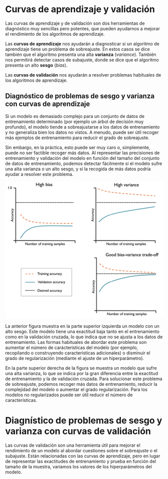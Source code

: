 # Curvas de aprendizaje y validación
Las curvas de aprendizaje y de validación son dos herramientas de diagnóstico muy sencillas pero potentes, que pueden ayudarnos a mejorar el rendimiento de los algoritmos de aprendizaje.

Las **curvas de aprendizaje** nos ayudarán a diagnosticar si un algoritmo de aprendizaje tiene un problema de sobreajuste. En estos casos se dice también que el algoritmo presenta una alta **varianza** (*variance*). También nos permitirá detectar casos de subajuste, donde se dice que el algoritmo presenta un alto **sesgo** (*bias*).

Las **curvas de validación** nos ayudarán a resolver problemas habituales de los algoritmos de aprendizaje.

## Diagnóstico de problemas de sesgo y varianza con curvas de aprendizaje
Si un modelo es demasiado complejo para un conjunto de datos de entrenamiento determinado (por ejemplo un árbol de decisión muy profundo), el modelo tiende a sobreajustarse a los datos de entrenamiento y no generaliza bien los datos no vistos. A menudo, puede ser útil recoger más ejemplos de entrenamiento para reducir el grado de sobreajuste.

Sin embargo, en la práctica, esto puede ser muy caro o, simplemente, puede no ser factible recoger más datos. Al representar las precisiones de entrenamiento y validación del modelo en función del tamaño del conjunto de datos de entrenamiento, podemos detectar fácilmente si el modelo sufre una alta varianza o un alto sesgo, y si la recogida de más datos podría ayudar a resolver este problema.

![](images/aprendizaje.webp)

La anterior figura muestra en la parte superior izquierda un modelo con un alto sesgo. Este modelo tiene una exactitud baja tanto en el entrenamiento como en la validación cruzada, lo que indica que no se ajusta a los datos de entrenamiento. Las formas habituales de abordar este problema son aumentar el número de carácteristicas del modelo (por ejemplo, recopilando o construyendo características adicionales) o disminuir el grado de regularización (mediante el ajuste de un hiperparámetro).

En la parte superior derecha de la figura se muestra un modelo que sufre una alta varianza, lo que se indica por la gran diferencia entre la exactitud de entrenamiento y la de validación cruzada. Para solucionar este problema de sobreajuste, podemos recoger más datos de entrenamiento, reducir la complejidad del modelo o aumentar el grado regularización. Para los modelos no regularizados puede ser útil reducir el número de características.

# Diagnístico de problemas de sesgo y varianza con curvas de validación
Las curvas de validación son una herramienta útil para mejorar el rendimiento de un modelo al abordar cuestiones sobre el sobreajuste o el subajuste. Están relacionadas con las curvas de aprendizaje, pero en lugar de representar las exactitudes de entrenamiento y prueba en función del tamaño de la muestra, variamos los valores de los hiperparámetros del modelo.